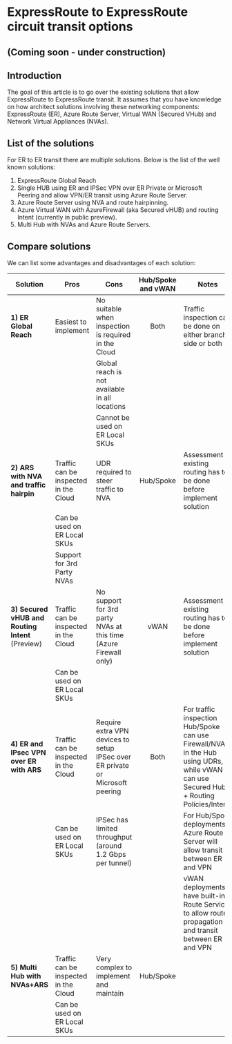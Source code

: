 # ExpressRoute to ExpressRoute circuit transit options

## (Coming soon - under construction)

## Introduction

The goal of this article is to go over the existing solutions that allow ExpressRoute to ExpressRoute transit.
It assumes that you have knowledge on how architect solutions involving these networking components: ExpressRoute (ER), Azure Route Server, Virtual WAN (Secured VHub) and Network Virtual Appliances (NVAs).

## List of the solutions

For ER to ER transit there are multiple solutions. Below is the list of the well known solutions:

1) ExpressRoute Global Reach
2) Single HUB using ER and IPSec VPN over ER Private or Microsoft Peering and allow VPN/ER transit using Azure Route Server.
3) Azure Route Server using NVA and route hairpinning.
4) Azure Virtual WAN with AzureFirewall (aka Secured vHUB) and routing Intent (currently in public preview).
5) Multi Hub with NVAs and Azure Route Servers.

## Compare solutions

We can list some advantages and disadvantages of each solution:

| Solution | Pros | Cons | Hub/Spoke and vWAN | Notes |
|--|--|--|:-:|--|
| **1) ER Global Reach** | Easiest to implement | No suitable when inspection is required in the Cloud | Both | Traffic inspection can be done on either branch side or both |
|  |  | Global reach is not available in all locations |  |  |
|  |  | Cannot be used on ER Local SKUs |  |  |
| **2) ARS with NVA and traffic hairpin** | Traffic can be inspected in the Cloud | UDR required to steer traffic to NVA | Hub/Spoke | Assessment of existing routing has to be done before implement solution |
|  | Can be used on ER Local SKUs |  |  |  |
|  | Support for 3rd Party NVAs |  |  |  |
| **3) Secured vHUB and Routing Intent** (Preview) | Traffic can be inspected in the Cloud | No support for 3rd party NVAs at this time (Azure Firewall only) | vWAN | Assessment of existing routing has to be done before implement solution |
|  | Can be used on ER Local SKUs |  |  |  |
| **4) ER and IPsec VPN over ER with ARS** | Traffic can be inspected in the Cloud | Require extra VPN devices to setup IPSec over ER private or Microsoft peering | Both | For traffic inspection Hub/Spoke can use Firewall/NVA in the Hub using UDRs, while vWAN can use Secured Hub + Routing Policies/Intent) |
|  | Can be used on ER Local SKUs | IPSec has limited throughput (around 1.2 Gbps per tunnel) |  | For Hub/Spoke deployments Azure Route Server will allow transit between ER and VPN |
|  |  |  |  | vWAN deployments have built-in Route Service to allow route propagation and transit between ER and VPN |
| **5) Multi Hub with NVAs+ARS** | Traffic can be inspected in the Cloud | Very complex to implement and maintain | Hub/Spoke |  |
|  | Can be used on ER Local SKUs |  |  |  |
